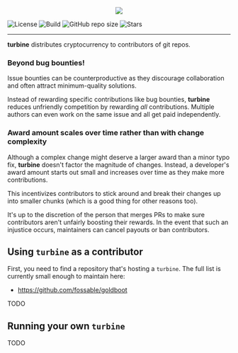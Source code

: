 <p align="center">
	<img src="https://raw.githubusercontent.com/fossable/turbine/master/.github/images/logo-bg-256.png" />
</p>

![License](https://img.shields.io/github/license/fossable/turbine)
![Build](https://github.com/fossable/turbine/actions/workflows/test.yml/badge.svg)
![GitHub repo size](https://img.shields.io/github/repo-size/fossable/turbine)
![Stars](https://img.shields.io/github/stars/fossable/turbine?style=social)
<hr>

**turbine** distributes cryptocurrency to contributors of git repos.

### Beyond bug bounties!

Issue bounties can be counterproductive as they discourage collaboration and
often attract minimum-quality solutions.

Instead of rewarding specific contributions like bug bounties, **turbine**
reduces unfriendly competition by rewarding _all_ contributions. Multiple
authors can even work on the same issue and all get paid independently.

### Award amount scales over time rather than with change complexity

Although a complex change might deserve a larger award than a minor typo fix,
**turbine** doesn't factor the magnitude of changes. Instead, a developer's award
amount starts out small and increases over time as they make more contributions.

This incentivizes contributors to stick around and break their changes up into
smaller chunks (which is a good thing for other reasons too).

It's up to the discretion of the person that merges PRs to make sure contributors
aren't unfairly boosting their rewards. In the event that such an injustice
occurs, maintainers can cancel payouts or ban contributors.

## Using `turbine` as a contributor

First, you need to find a repository that's hosting a `turbine`. The full list
is currently small enough to maintain here:

- https://github.com/fossable/goldboot

TODO

## Running your own `turbine`

TODO